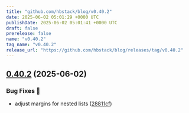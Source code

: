 ```yaml
---
title: "github.com/hbstack/blog/v0.40.2"
date: 2025-06-02 05:01:29 +0000 UTC
publishDate: 2025-06-02 05:01:41 +0000 UTC
draft: false
prerelease: false
name: "v0.40.2"
tag_name: "v0.40.2"
release_url: "https://github.com/hbstack/blog/releases/tag/v0.40.2"
---
```


## [0.40.2](https://github.com/hbstack/blog/compare/v0.40.1...v0.40.2) (2025-06-02)


### Bug Fixes 🐞

* adjust margins for nested lists ([28811cf](https://github.com/hbstack/blog/commit/28811cf841245f884dc81bfd5bca7352343344a4))

